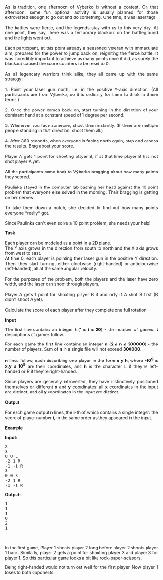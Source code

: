 <p style="text-align: justify;">As is tradition, one afternoon of Výberko is without a contest. On that afternoon, some fun optional activity is usually planned for those extroverted enough to go out and do something. One time, it was laser tag!<br><br>The battles were fierce, and the legends stay with us to this very day. At one point, they say, there was a temporary blackout on the battleground and the lights went out.<br><br>Each participant, at this point already a seasoned veteran with immaculate aim, prepared for the power to jump back on, reigniting the fierce battle. It was incredibly important to achieve as many points once it did, as surely the blackout caused the score counters to be reset to 0.<br><br>As all legendary warriors think alike, they all came up with the same strategy:<br><br>1. Point your laser gun north, i.e. in the positive Y-axis direction. (All participants are from Výberko, so it is ordinary for them to think in these terms.)<br><br>2. Once the power comes back on, start turning in the direction of your dominant hand at a constant speed of 1 degree per second.<br><br>3. Whenever you face someone, shoot them instantly. (If there are multiple people standing in that direction, shoot them all.)<br><br>4. After 360 seconds, when everyone is facing north again, stop and assess the results. Brag about your score.<br><br>Player A gets 1 point for shooting player B, if at that time player B has not shot player A yet.<br><br>All the participants came back to Výberko bragging about how many points they scored.<br><br>Paulinka stayed in the computer lab bashing her head against the 10 point problem that everyone else solved in the morning. Their bragging is getting on her nerves.<br><br>To take them down a notch, she decided to find out how many points everyone *really* got.<br><br>Since Paulinka can't even solve a 10 point problem, she needs your help!</p>
<p style="text-align: justify;"><strong>Task</strong><br><br>Each player can be modeled as a point in a 2D plane.<br>The Y axis grows in the direction from south to north and the X axis grows from west to east.<br>At time 0, each player is pointing their laser gun in the positive Y direction. Then, they start turning, either clockwise (right-handed) or anticlockwise (left-handed), all at the same angular velocity.<br><br>For the purposes of the problem, both the players and the laser have zero width, and the laser can shoot through players.<br><br>Player A gets 1 point for shooting player B if and only if A shot B first (B didn't shoot A yet).<br><br>Calculate the score of each player after they complete one full rotation.<br><br><strong>Input</strong></p>
<p style="text-align: justify;">The first line contains an integer <strong>t </strong>(<strong>1 ≤ t ≤ 20</strong>) - the number of games. <strong>t </strong>descriptions of games follow.</p>
<p style="text-align: justify;">For each game the first line contains an integer <strong>n</strong> (<strong>2 ≤ n&nbsp;≤ 300000</strong>) - the number of players. Sum of <strong>n</strong> in a single file will not exceed <strong>300000</strong>.<br><br><strong>n</strong> lines follow, each describing one player in the form <strong>x y h</strong>, where <strong>-10<sup>9</sup> <strong>≤ </strong> x,y <strong>≤ </strong> 10<sup>9</sup></strong> are their coordinates, and <strong>h</strong> is the character L if they're left-handed or R if they're right-handed.<br><br>Since players are generally introverted, they have instinctively positioned themselves on different <strong>x</strong> and <strong>y</strong> coordinates: all <strong>x</strong> coordinates in the input are distinct, and all<strong> y</strong> coordinates in the input are distinct.<br><br><strong>Output</strong><br><br>For each game output <strong>n</strong> lines, the <strong>i</strong>-th of which contains a single integer: the score of player number <strong>i</strong>, in the same order as they appeared in the input.<br><br><strong>Example</strong></p>
<p style="text-align: justify;"><strong>Input:<br></strong></p>
<pre>2
3
0 0 L
-2 1 R
-1 -1 R
3
0 0 R
-2 1 R
-1 -1 R
</pre>
<p style="text-align: justify;"><strong>Output:</strong></p>
<pre>1
1
1
0
2
1
</pre>
<p style="text-align: justify;"><strong></strong><br><br>In the first game, Player 1 shoots player 2 long before player 2 shoots player 1 back. Similarly, player 2 gets a point for shooting player 3 and player 3 for player 1. So this particular game looks a bit like rock-paper-scissors.</p>
<p style="text-align: justify;">Being right-handed would not turn out well for the first player. Now player 1 loses to both opponents.</p>